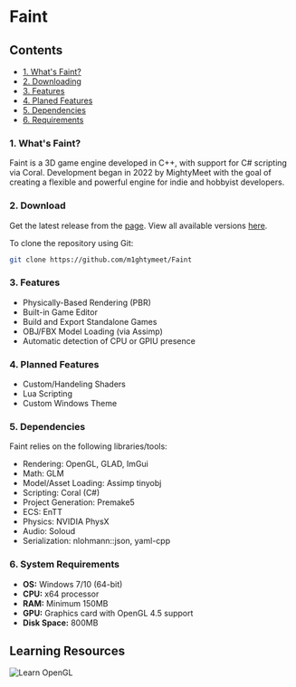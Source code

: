 # Faint

## Contents
- [1. What's Faint?](#1-what's-Faint)
- [2. Downloading](#2-download)
- [3. Features](#3-features)
- [4. Planed Features](#4-planned-features)
- [5. Dependencies](#5-dependencies)
- [6. Requirements](#6-system-requirements)

### 1. What's Faint?
Faint is a 3D game engine developed in C++, with support for C# scripting via Coral.
Development began in 2022 by MightyMeet with the goal of creating a flexible and powerful engine for indie and hobbyist developers.

### 2. Download
Get the latest release from the [page](https://github.com/m1ghtymeet).
View all available versions [here](https://github.com/m1ghtymeet/releases).

To clone the repository using Git:
```bash
git clone https://github.com/m1ghtymeet/Faint
```

### 3. Features
- Physically-Based Rendering (PBR)
- Built-in Game Editor
- Build and Export Standalone Games
- OBJ/FBX Model Loading (via Assimp)
- Automatic detection of CPU or GPIU presence

### 4. Planned Features
- Custom/Handeling Shaders
- Lua Scripting
- Custom Windows Theme

### 5. Dependencies
Faint relies on the following libraries/tools:
- Rendering: OpenGL, GLAD, ImGui
- Math: GLM
- Model/Asset Loading: Assimp tinyobj
- Scripting: Coral (C#)
- Project Generation: Premake5
- ECS: EnTT
- Physics: NVIDIA PhysX
- Audio: Soloud
- Serialization: nlohmann::json, yaml-cpp

### 6. System Requirements
- **OS:** Windows 7/10 (64-bit)
- **CPU:** x64 processor
- **RAM:** Minimum 150MB
- **GPU:** Graphics card with OpenGL 4.5 support
- **Disk Space:** 800MB

## Learning Resources
![Learn OpenGL](https://learnopengl.com/)
